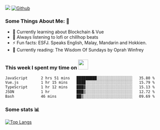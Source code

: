 ![](https://visitor-badge.laobi.icu/badge?page_id=seanho96.seanho96)
[![Github](https://img.shields.io/github/followers/seanho96?label=Follow&style=social)](https://github.com/seanho96)

### Some Things About Me: 👋
- 🌱 Currently learning about Blockchain & Vue
- :musical_note: Always listening to lofi or chillhop beats
- :zap: Fun facts: ESFJ. Speaks English, Malay, Mandarin and Hokkien.
- :book: Currently reading: The Wisdom Of Sundays by Oprah Winfrey

### This week I spent my time on <img src="https://media.giphy.com/media/SvQzkTQb3ZwKcj1QTO/giphy.gif" width="32">

<!--START_SECTION:waka-->

```txt
JavaScript      2 hrs 51 mins   █████████░░░░░░░░░░░░░░░░   35.80 %
Vue.js          1 hr 15 mins    ████░░░░░░░░░░░░░░░░░░░░░   15.79 %
TypeScript      1 hr 12 mins    ███▓░░░░░░░░░░░░░░░░░░░░░   15.13 %
JSON            1 hr            ███▒░░░░░░░░░░░░░░░░░░░░░   12.72 %
Bash            46 mins         ██▒░░░░░░░░░░░░░░░░░░░░░░   09.69 %
```

<!--END_SECTION:waka-->

### Some stats 📊

[![Top Langs](https://github-readme-stats.vercel.app/api/top-langs/?username=seanho96&layout=compact&theme=graywhite)](https://github.com/anuraghazra/github-readme-stats)
<br/>
<!-- ![GitHub stats](https://github-readme-stats.vercel.app/api?username=seanho96&show_icons=true&theme=graywhite)-->

